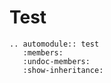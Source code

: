 # Test

```{eval-rst}
.. automodule:: test
   :members:
   :undoc-members:
   :show-inheritance:
```
